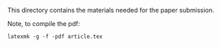 This directory contains the materials needed for the paper submission.

Note, to compile the pdf:

`latexmk -g -f -pdf article.tex`